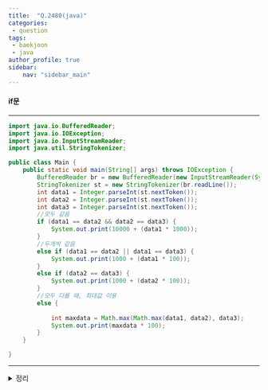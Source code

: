 ```yaml
---
title:  "Q.2480(java)"
categories:
 - question
tags:
 - baekjoon
 - java  
author_profile: true
sidebar:
    nav: "sidebar_main"  
---
```

#### if문

* * *
~~~java
import java.io.BufferedReader;
import java.io.IOException;
import java.io.InputStreamReader;
import java.util.StringTokenizer;

public class Main {
    public static void main(String[] args) throws IOException {
        BufferedReader br = new BufferedReader(new InputStreamReader(System.in));
        StringTokenizer st = new StringTokenizer(br.readLine());
        int data1 = Integer.parseInt(st.nextToken());
        int data2 = Integer.parseInt(st.nextToken());
        int data3 = Integer.parseInt(st.nextToken());
        //모두 같음
        if (data1 == data2 && data2 == data3) {
            System.out.print(10000 + (data1 * 1000));
        }
        //두개씩 같음 
        else if (data1 == data2 || data1 == data3) {
            System.out.print(1000 + (data1 * 100));
        } 
        else if (data2 == data3) {
            System.out.print(1000 + (data2 * 100));
        }
        //모두 다를 때, 최대값 이용 
        else {
            
            int maxdata = Math.max(Math.max(data1, data2), data3);
            System.out.print(maxdata * 100);
        }
    }

}
~~~
*****
<details>
<summary>정리</summary>
<span style="color:gray">
- BufferedReader 문자열, Integer.parseInt 형변환<br>
- StringTokenizer <br>
- Math.max(a,b) 최대값 뽑기
</span>
</details>